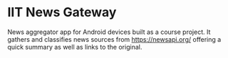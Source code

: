 # IIT News Gateway
News aggregator app for Android devices built as a course project. It gathers and classifies news sources from <https://newsapi.org/> offering a quick summary as well as links to the original.
